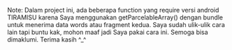Note: Dalam project ini, ada beberapa function yang require versi android TIRAMISU karena Saya menggunakan getParcelableArray() dengan bundle untuk menerima data words atau fragment kedua. Saya sudah ulik-ulik cara lain tapi buntu kak, mohon maaf jadi Saya pakai cara ini. Semoga bisa dimaklumi. Terima kasih ^_^
